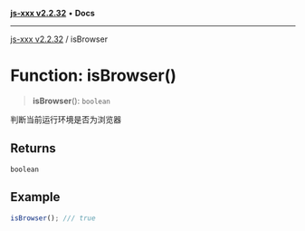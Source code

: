 [**js-xxx v2.2.32**](../README.md) • **Docs**

***

[js-xxx v2.2.32](../README.md) / isBrowser

# Function: isBrowser()

> **isBrowser**(): `boolean`

判断当前运行环境是否为浏览器

## Returns

`boolean`

## Example

```ts
isBrowser(); /// true
```
